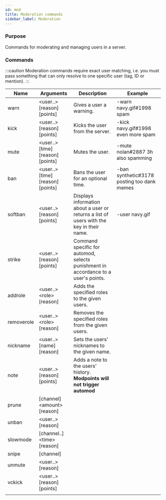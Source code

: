 ```yaml
---
id: mod
title: Moderation commands
sidebar_label: Moderation
---
```


### Purpose
Commands for moderating and managing users in a server.

### Commands
:::caution
Moderation commands require exact user matching, i.e. you must pass something that can only resolve to one specific user (tag, ID or mention).
:::

| Name         | Arguments                           | Description                                                                  | Example                                        |
|--------------|-------------------------------------|------------------------------------------------------------------------------|------------------------------------------------|
|warn          | <user..\> [reason] [points]         | Gives a user a warning.                                                      | -warn navy.gif#1998 spam                       |
|kick          | <user..\> [reason] [points]         | Kicks the user from the server.                                              | -kick navy.gif#1998 even more spam             |
|mute          | <user..\> [time] [reason] [points]  | Mutes the user.                                                              | -mute nolan#2887 3h also spamming              |
|ban           | <user..\> [time] [reason] [points]  | Bans the user for an optional time.                                          | -ban synthetic#3178 posting too dank memes     |
|softban       | <user..\> [reason] [points]         | Displays information about a user or returns a list of users with the key in their name.| -user navy.gif                      |
|strike        | <user..\> [reason] [points]         | Command specific for automod, selects punishment in accordance to a user's points.| |
|addrole       | <user..\> <role\> [reason]          | Adds the specified roles to the given users.                                 | |
|removerole    | <user..\> <role\> [reason]          | Removes the specified roles from the given users.                            | |
|nickname      | <user..\> [name] [reason]           | Sets the users' nicknames to the given name.                                 | |
|note          | <user..\> [reason] [points]         | Adds a note to the users' history. **Modpoints will not trigger automod**    | |
|prune         | [channel] <amount\> [reason]        | | |
|unban         | <user..\> [reason]                  | | |
|slowmode      | [channel..] <time\> [reason]        | | |
|snipe         | [channel]                           | | |
|unmute        | <user..\> [reason]                  | | |
|vckick        | <user..\> [reason] [points]         | | |
| | | | |